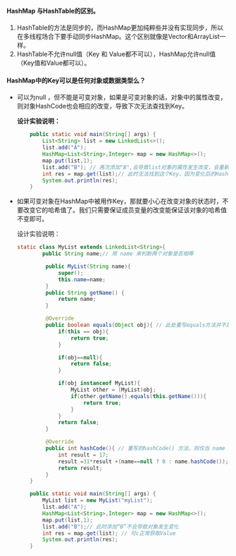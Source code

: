 #### HashMap 与HashTable的区别。

1. HashTable的方法是同步的，而HashMap更加纯粹些并没有实现同步，所以在多线程场合下要手动同步HashMap。这个区别就像是Vector和ArrayList一样。
2. HashTable不允许null值（Key 和 Value都不可以），HashMap允许null值 （Key值和Value都可以）。

#### HashMap中的Key可以是任何对象或数据类型么？

* 可以为null ，但不能是可变对象，如果是可变对象的话，对象中的属性改变，则对象HashCode也会相应的改变，导致下次无法查找到Key。

  **设计实验说明：**

  ```java
      public static void main(String[] args) {
          List<String> list = new LinkedList<>();
          list.add("A");
          HashMap<List<String>,Integer> map = new HashMap<>();
          map.put(list,1);
          list.add("B"); // 再次添加"B",会导致list对象的属性发生改变，会重新计算HashCode
          int res = map.get(list);// 此时无法找到这个Key，因为变化后的HashCode从未存入过HashMap,这句会执行出错
          System.out.println(res);
      }
  ```

* 如果可变对象在HashMap中被用作Key，那就要小心在改变对象的状态时，不要改变它的哈希值了。我们只需要保证成员变量的改变能保证该对象的哈希值不变即可。

  设计实验说明：

  ```java
  static class MyList extends LinkedList<String>{
          public String name;// 用 name 来判断两个对象是否相等
  
           public MyList(String name){
               super();
               this.name=name;
           }
           public String getName() {
               return name;
           }
  
           @Override
           public boolean equals(Object obj){ // 此处重写equals方法并不是必要的，只是习惯写法（通常重写euqlas 也要重写hasCode）
               if(this == obj){
                   return true;
               }
  
               if(obj==null){
                   return false;
               }
  
               if(obj instanceof MyList){
                   MyList other = (MyList)obj;
                   if(other.getName().equals(this.getName())){
                       return true;
                   }
               }
               return false;
           }
  
           @Override
           public int hashCode(){ // 重写的hashCode() 方法，则仅当 name 属性改变时，hashCode才会改变
               int result = 17;
               result =31*result +(name==null ? 0 : name.hashCode());
               return result;
           }
      }
  
      public static void main(String[] args) {
          MyList list = new MyList("myList");
          list.add("A");
          HashMap<List<String>,Integer> map = new HashMap<>();
          map.put(list,1);
          list.add("B");// 此时添加“B”不会导致对象发生变化
          int res = map.get(list); // 可c正常获取Value
          System.out.println(res);
      }
  ```

  

